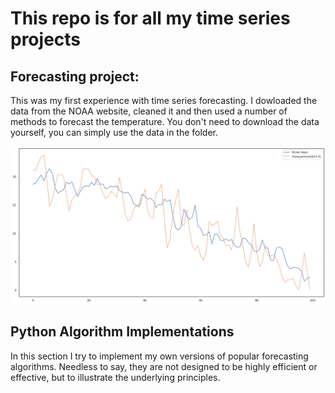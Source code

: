 # This repo is for all my time series projects

## Forecasting project:
This was my first experience with time series forecasting.
I dowloaded the data from the NOAA website, cleaned it and then used a number of methods to forecast the temperature.
You don't need to download the data yourself, you can simply use the data in the folder.

![forecast graphic](forecast_chart.png)
## Python Algorithm Implementations
In this section I try to implement my own versions of popular forecasting algorithms. Needless to say, they are not designed to be highly efficient or effective, but to illustrate the underlying principles.
